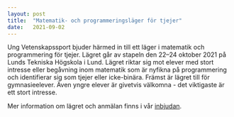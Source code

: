 ```yaml
---
layout: post
title:  "Matematik- och programmeringsläger för tjejer"
date:   2021-09-02
---
```


Ung Vetenskapssport bjuder härmed in till ett läger i matematik och programmering för tjejer.
Lägret går av stapeln den 22–24 oktober 2021 på Lunds Tekniska Högskola i Lund.
Lägret riktar sig mot elever med stort intresse eller begåvning inom
matematik som är nyfikna på programmering och identifierar sig som tjejer eller icke-binära.
Främst är lägret till för gymnasieelever. Även yngre elever är givetvis välkomna - det viktigaste är ett stort intresse.

Mer information om lägret och anmälan finns i vår [inbjudan](/assets/event_invites/20210907_inbjudan_tjejlager.pdf).
